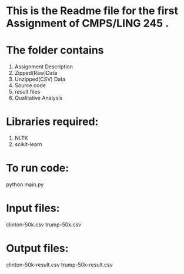This is the Readme file for the first Assignment of CMPS/LING 245 . 
======================================================================
The folder contains
====================
  1. Assignment Description
  2. Zipped(Raw)Data
  3. Unzipped(CSV) Data
  4. Source code
  5. result files
  6. Qualitative Analysis
  
Libraries required:
====================
1) NLTK
2) scikit-learn

To run code:
====================
python main.py

Input files:
====================
clinton-50k.csv
trump-50k.csv

Output files:
====================
clinton-50k-result.csv
trump-50k-result.csv
